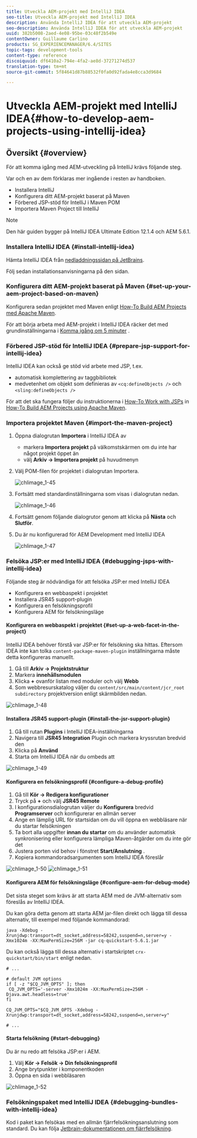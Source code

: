 ```yaml
---
title: Utveckla AEM-projekt med IntelliJ IDEA
seo-title: Utveckla AEM-projekt med IntelliJ IDEA
description: Använda IntelliJ IDEA för att utveckla AEM-projekt
seo-description: Använda IntelliJ IDEA för att utveckla AEM-projekt
uuid: 382b5008-2aed-4e08-95be-03c48f2b549e
contentOwner: Guillaume Carlino
products: SG_EXPERIENCEMANAGER/6.4/SITES
topic-tags: development-tools
content-type: reference
discoiquuid: df6410a2-794e-4fa2-ae8d-37271274d537
translation-type: tm+mt
source-git-commit: 5f84641d87b88532f0fa0d92fada4e8cca3d9684

---
```



# Utveckla AEM-projekt med IntelliJ IDEA{#how-to-develop-aem-projects-using-intellij-idea}

## Översikt {#overview}

För att komma igång med AEM-utveckling på IntelliJ krävs följande steg.

Var och en av dem förklaras mer ingående i resten av handboken.

* Installera IntelliJ
* Konfigurera ditt AEM-projekt baserat på Maven
* Förbered JSP-stöd för IntelliJ i Maven POM
* Importera Maven Project till IntelliJ

>[!NOTE]
>
>Den här guiden bygger på IntelliJ IDEA Ultimate Edition 12.1.4 och AEM 5.6.1.

### Installera IntelliJ IDEA {#install-intellij-idea}

Hämta IntelliJ IDEA från [nedladdningssidan på JetBrains](https://www.jetbrains.com/idea/download/index.html).

Följ sedan installationsanvisningarna på den sidan.

### Konfigurera ditt AEM-projekt baserat på Maven {#set-up-your-aem-project-based-on-maven}

Konfigurera sedan projektet med Maven enligt [How-To Build AEM Projects med Apache Maven](/help/sites-developing/ht-projects-maven.md).

För att börja arbeta med AEM-projekt i IntelliJ IDEA räcker det med grundinställningarna i [Komma igång om 5 minuter](https://maven.apache.org/guides/getting-started/maven-in-five-minutes.html) .

### Förbered JSP-stöd för IntelliJ IDEA {#prepare-jsp-support-for-intellij-idea}

IntelliJ IDEA kan också ge stöd vid arbete med JSP, t.ex.

* automatisk komplettering av taggbibliotek
* medvetenhet om objekt som definieras av `<cq:defineObjects />` och `<sling:defineObjects />`

För att det ska fungera följer du instruktionerna i [How-To Work with JSPs](/help/sites-developing/ht-projects-maven.md#how-to-work-with-jsps) in [How-To Build AEM Projects using Apache Maven](/help/sites-developing/ht-projects-maven.md).

### Importera projektet Maven {#import-the-maven-project}

1. Öppna dialogrutan **Importera** i IntelliJ IDEA av

   * markera **Importera projekt** på välkomstskärmen om du inte har något projekt öppet än
   * välj **Arkiv -> Importera projekt** på huvudmenyn

1. Välj POM-filen för projektet i dialogrutan Importera.

   ![chlimage_1-45](assets/chlimage_1-45.png)

1. Fortsätt med standardinställningarna som visas i dialogrutan nedan.

   ![chlimage_1-46](assets/chlimage_1-46.png)

1. Fortsätt genom följande dialogrutor genom att klicka på **Nästa** och **Slutför**.
1. Du är nu konfigurerad för AEM Development med IntelliJ IDEA

   ![chlimage_1-47](assets/chlimage_1-47.png)

### Felsöka JSP:er med IntelliJ IDEA {#debugging-jsps-with-intellij-idea}

Följande steg är nödvändiga för att felsöka JSP:er med IntelliJ IDEA

* Konfigurera en webbaspekt i projektet
* Installera JSR45 support-plugin
* Konfigurera en felsökningsprofil
* Konfigurera AEM för felsökningsläge

#### Konfigurera en webbaspekt i projektet {#set-up-a-web-facet-in-the-project}

IntelliJ IDEA behöver förstå var JSP:er för felsökning ska hittas. Eftersom IDEA inte kan tolka `content-package-maven-plugin` inställningarna måste detta konfigureras manuellt.

1. Gå till **Arkiv -> Projektstruktur**
1. Markera **innehållsmodulen**
1. Klicka **+** ovanför listan med moduler och välj **Webb**
1. Som webbresurskatalog väljer du `content/src/main/content/jcr_root subdirectory` projektversion enligt skärmbilden nedan.

![chlimage_1-48](assets/chlimage_1-48.png)

#### Installera JSR45 support-plugin {#install-the-jsr-support-plugin}

1. Gå till rutan **Plugins** i IntelliJ IDEA-inställningarna
1. Navigera till **JSR45 Integration** Plugin och markera kryssrutan bredvid den
1. Klicka på **Använd**
1. Starta om IntelliJ IDEA när du ombeds att

![chlimage_1-49](assets/chlimage_1-49.png)

#### Konfigurera en felsökningsprofil {#configure-a-debug-profile}

1. Gå till **Kör -> Redigera konfigurationer**
1. Tryck på **+** och välj **JSR45 Remote**
1. I konfigurationsdialogrutan väljer du **Konfigurera** bredvid **Programserver** och konfigurerar en allmän server
1. Ange en lämplig URL för startsidan om du vill öppna en webbläsare när du startar felsökningen
1. Ta bort alla uppgifter **innan du startar** om du använder automatisk synkronisering eller konfigurera lämpliga Maven-åtgärder om du inte gör det
1. Justera porten vid behov i fönstret **Start/Anslutning** .
1. Kopiera kommandoradsargumenten som IntelliJ IDEA föreslår

![chlimage_1-50](assets/chlimage_1-50.png) ![chlimage_1-51](assets/chlimage_1-51.png)

#### Konfigurera AEM för felsökningsläge {#configure-aem-for-debug-mode}

Det sista steget som krävs är att starta AEM med de JVM-alternativ som föreslås av IntelliJ IDEA.

Du kan göra detta genom att starta AEM jar-filen direkt och lägga till dessa alternativ, till exempel med följande kommandorad:

`java -Xdebug -Xrunjdwp:transport=dt_socket,address=58242,suspend=n,server=y -Xmx1024m -XX:MaxPermSize=256M -jar cq-quickstart-5.6.1.jar`

Du kan också lägga till dessa alternativ i startskriptet `crx-quickstart/bin/start` enligt nedan.

```shell
# ...

# default JVM options
if [ -z "$CQ_JVM_OPTS" ]; then
 CQ_JVM_OPTS='-server -Xmx1024m -XX:MaxPermSize=256M -Djava.awt.headless=true'
fi

CQ_JVM_OPTS="$CQ_JVM_OPTS -Xdebug -Xrunjdwp:transport=dt_socket,address=58242,suspend=n,server=y"

# ...
```

#### Starta felsökning {#start-debugging}

Du är nu redo att felsöka JSP:er i AEM.

1. Välj **Kör -> Felsök -> Din felsökningsprofil**
1. Ange brytpunkter i komponentkoden
1. Öppna en sida i webbläsaren

![chlimage_1-52](assets/chlimage_1-52.png)

### Felsökningspaket med IntelliJ IDEA {#debugging-bundles-with-intellij-idea}

Kod i paket kan felsökas med en allmän fjärrfelsökningsanslutning som standard. Du kan följa [Jetbrain-dokumentationen om fjärrfelsökning](https://www.jetbrains.com/idea/webhelp/run-debug-configuration-remote.html).
